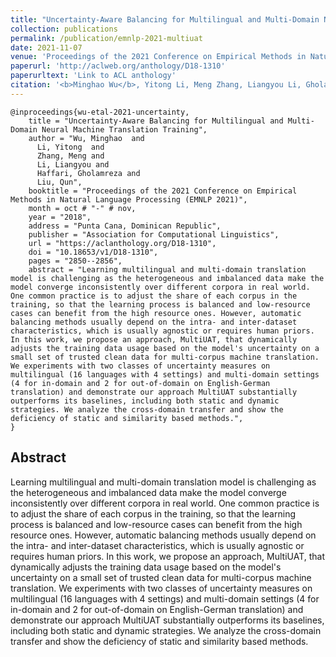 ```yaml
---
title: "Uncertainty-Aware Balancing for Multilingual and Multi-Domain Neural Machine Translation Training"
collection: publications
permalink: /publication/emnlp-2021-multiuat
date: 2021-11-07
venue: 'Proceedings of the 2021 Conference on Empirical Methods in Natural Language Processing (EMNLP 2021)'
paperurl: 'http://aclweb.org/anthology/D18-1310'
paperurltext: 'Link to ACL anthology'
citation: '<b>Minghao Wu</b>, Yitong Li, Meng Zhang, Liangyou Li, Gholamreza Haffari and Qun Liu (2021) <a href="http://minghao-wu.github.io/files/papers/multiuat_EMNLP_2021.pdf"><u>Uncertainty-Aware Balancing for Multilingual and Multi-Domain Neural Machine Translation Training</u></a>, In <i>Proceedings of the 2021 Conference on Empirical Methods in Natural Language Processing (EMNLP 2021)</i>, Punta Cana, Dominican Republic, pp.2850-2856.'
---
```


```
@inproceedings{wu-etal-2021-uncertainty,
    title = "Uncertainty-Aware Balancing for Multilingual and Multi-Domain Neural Machine Translation Training",
    author = "Wu, Minghao  and
      Li, Yitong  and
      Zhang, Meng and
      Li, Liangyou and
      Haffari, Gholamreza and
      Liu, Qun",
    booktitle = "Proceedings of the 2021 Conference on Empirical Methods in Natural Language Processing (EMNLP 2021)",
    month = oct # "-" # nov,
    year = "2018",
    address = "Punta Cana, Dominican Republic",
    publisher = "Association for Computational Linguistics",
    url = "https://aclanthology.org/D18-1310",
    doi = "10.18653/v1/D18-1310",
    pages = "2850--2856",
    abstract = "Learning multilingual and multi-domain translation model is challenging as the heterogeneous and imbalanced data make the model converge inconsistently over different corpora in real world. One common practice is to adjust the share of each corpus in the training, so that the learning process is balanced and low-resource cases can benefit from the high resource ones. However, automatic balancing methods usually depend on the intra- and inter-dataset characteristics, which is usually agnostic or requires human priors. In this work, we propose an approach, MultiUAT, that dynamically adjusts the training data usage based on the model's uncertainty on a small set of trusted clean data for multi-corpus machine translation. We experiments with two classes of uncertainty measures on multilingual (16 languages with 4 settings) and multi-domain settings (4 for in-domain and 2 for out-of-domain on English-German translation) and demonstrate our approach MultiUAT substantially outperforms its baselines, including both static and dynamic strategies. We analyze the cross-domain transfer and show the deficiency of static and similarity based methods.",
}
```

## Abstract
Learning multilingual and multi-domain translation model is challenging as the heterogeneous and imbalanced data make the model converge inconsistently over different corpora in real world. One common practice is to adjust the share of each corpus in the training, so that the learning process is balanced and low-resource cases can benefit from the high resource ones. However, automatic balancing methods usually depend on the intra- and inter-dataset characteristics, which is usually agnostic or requires human priors. In this work, we propose an approach, MultiUAT, that dynamically adjusts the training data usage based on the model's uncertainty on a small set of trusted clean data for multi-corpus machine translation. We experiments with two classes of uncertainty measures on multilingual (16 languages with 4 settings) and multi-domain settings (4 for in-domain and 2 for out-of-domain on English-German translation) and demonstrate our approach MultiUAT substantially outperforms its baselines, including both static and dynamic strategies. We analyze the cross-domain transfer and show the deficiency of static and similarity based methods.